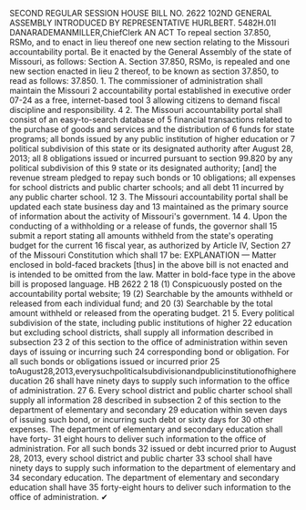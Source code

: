 SECOND REGULAR SESSION
HOUSE BILL NO. 2622
102ND GENERAL ASSEMBLY
INTRODUCED BY REPRESENTATIVE HURLBERT.
5482H.01I DANARADEMANMILLER,ChiefClerk
AN ACT
To repeal section 37.850, RSMo, and to enact in lieu thereof one new section relating to the
Missouri accountability portal.
Be it enacted by the General Assembly of the state of Missouri, as follows:
Section A. Section 37.850, RSMo, is repealed and one new section enacted in lieu
2 thereof, to be known as section 37.850, to read as follows:
37.850. 1. The commissioner of administration shall maintain the Missouri
2 accountability portal established in executive order 07-24 as a free, internet-based tool
3 allowing citizens to demand fiscal discipline and responsibility.
4 2. The Missouri accountability portal shall consist of an easy-to-search database of
5 financial transactions related to the purchase of goods and services and the distribution of
6 funds for state programs; all bonds issued by any public institution of higher education or
7 political subdivision of this state or its designated authority after August 28, 2013; all
8 obligations issued or incurred pursuant to section 99.820 by any political subdivision of this
9 state or its designated authority; [and] the revenue stream pledged to repay such bonds or
10 obligations; all expenses for school districts and public charter schools; and all debt
11 incurred by any public charter school.
12 3. The Missouri accountability portal shall be updated each state business day and
13 maintained as the primary source of information about the activity of Missouri's government.
14 4. Upon the conducting of a withholding or a release of funds, the governor shall
15 submit a report stating all amounts withheld from the state's operating budget for the current
16 fiscal year, as authorized by Article IV, Section 27 of the Missouri Constitution which shall
17 be:
EXPLANATION — Matter enclosed in bold-faced brackets [thus] in the above bill is not enacted and is
intended to be omitted from the law. Matter in bold-face type in the above bill is proposed language.
HB 2622 2
18 (1) Conspicuously posted on the accountability portal website;
19 (2) Searchable by the amounts withheld or released from each individual fund; and
20 (3) Searchable by the total amount withheld or released from the operating budget.
21 5. Every political subdivision of the state, including public institutions of higher
22 education but excluding school districts, shall supply all information described in subsection
23 2 of this section to the office of administration within seven days of issuing or incurring such
24 corresponding bond or obligation. For all such bonds or obligations issued or incurred prior
25 toAugust28,2013,everysuchpoliticalsubdivisionandpublicinstitutionofhighereducation
26 shall have ninety days to supply such information to the office of administration.
27 6. Every school district and public charter school shall supply all information
28 described in subsection 2 of this section to the department of elementary and secondary
29 education within seven days of issuing such bond, or incurring such debt or sixty days for
30 other expenses. The department of elementary and secondary education shall have forty-
31 eight hours to deliver such information to the office of administration. For all such bonds
32 issued or debt incurred prior to August 28, 2013, every school district and public charter
33 school shall have ninety days to supply such information to the department of elementary and
34 secondary education. The department of elementary and secondary education shall have
35 forty-eight hours to deliver such information to the office of administration.
✔